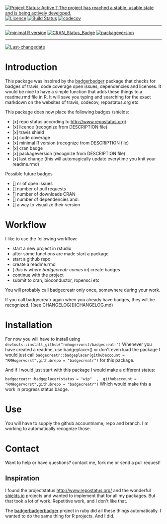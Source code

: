 [![Project Status: Active ? The project has reached a stable, usable state and is being actively developed.](http://www.repostatus.org/badges/latest/active.svg)](http://www.repostatus.org/#active) [![Licence](https://img.shields.io/badge/licence-GPL--3-blue.svg)](https://www.gnu.org/licenses/gpl-3.0.en.html) [![Build Status](https://travis-ci.org/RMHogervorst/badgecreatr.svg?branch=master)](https://travis-ci.org/RMHogervorst/badgecreatr) [![codecov](https://codecov.io/gh/RMHogervorst/badgecreatr/branch/master/graph/badge.svg)](https://codecov.io/gh/RMHogervorst/badgecreatr)

------------------------------------------------------------------------

[![minimal R version](https://img.shields.io/badge/R%3E%3D-3.2.4-6666ff.svg)](https://cran.r-project.org/) [![CRAN\_Status\_Badge](http://www.r-pkg.org/badges/version/badgecreatr)](https://cran.r-project.org/) [![packageversion](https://img.shields.io/badge/Package%20version-0.1.0-orange.svg?style=flat-square)](commits/master)

------------------------------------------------------------------------

[![Last-changedate](https://img.shields.io/badge/last%20change-2016--07--03-yellowgreen.svg)](/commits/master)

<!-- README.md is generated from README.Rmd. Please edit that file -->
Introduction
============

This package was inspired by the [badgerbadger](https://github.com/badges/badgerbadgerbadger) package that checks for badges of travis, code coverage open issues, dependencies and licenses. It would be nice to have a simple function that adds these things to a readme.rmd file in R. It will save you typing and searching for the exact markdown on the websites of travis, codecov, repostatus.org etc.

This package does now place the following badges /shields:

-   \[x\] repo status according to <http://www.repostatus.org/>
-   \[x\] licence (recognize from DESCRIPTION file)
-   \[x\] travis shield
-   \[x\] code coverage
-   \[x\] minimal R version (recognize from DESCRIPTION file)
-   \[x\] cran badge
-   \[x\] packageversion (recognize from DESCRIPTION file)
-   \[x\] last change (this will automagically update everytime you knit your readme.rmd)

Possible future badges

-   \[\] nr of open issues
-   \[\] number of pull requests
-   \[\] number of downloads CRAN
-   \[\] number of dependencies and:
-   \[\] a way to visualize their version

Workflow
========

I like to use the following workflow:

-   start a new project in rstudio
-   after some functions are made start a package
-   start a github repo
-   create a readme.rmd
-   ( *this is where badgecreatr comes in*) create badges
-   continue with the project
-   submit to cran, bioconductor, ropensci etc

You will probably call badgecreatr only once, somewhere during your work.

If you call badgecreatr again when you already have badges, they will be recognized. \[(see CHANGELOG)\]\](CHANGELOG.md)

Installation
============

For now you will have to install using `devtools::install_github("rmhogervorst/badgecreatr")` Whenever you have created a readme, use badgeplacer() or don't even load the package I would just call `badgecreatr::badgeplacer(githubaccount = "RMHogervorst",githubrepo = "badgecreatr")` for this package.

And if I would just start with this package I would make a different status:

`badgecreatr::badgeplacer(status = "wip"  ,  githubaccount = "RMHogervorst",githubrepo = "badgecreatr")` Which would make this a work in progress status badge.

Use
===

You will have to supply the github accountname, repo and branch. I'm working to automatically recognize those.

Contact
=======

Want to help or have questions? contact me, fork me or send a pull request!

Inspiration
-----------

I found the projectstatus <http://www.repostatus.org/> and the wonderful [shields.io](shields.io) projects and wanted to implement that for all my packages. But that took a lot of work. Repetitive work, and I don't like that.

The [badgerbadgerbadger](http://sam.pikesley.org/projects/badger/) project in ruby did all these things automatically. I wanted to do the same thing for R projects. And I did.
